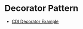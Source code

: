 # Decorator Pattern

- [CDI Decorator Example](https://github.com/eclipse-ee4j/jakartaee-tutorial-examples/tree/master/cdi/decorators)